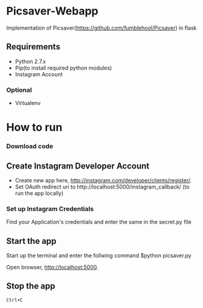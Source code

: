 # Picsaver-Webapp
Implementation of Picsaver(https://github.com/fumblehool/Picsaver) in flask

## Requirements

* Python 2.7.x
* Pip(to install required python modules)
* Instagram Account

### Optional

* Virtualenv

# How to run

### Download code

## Create Instagram Developer Account

* Create new app here, <http://instagram.com/developer/clients/register/>.
* Set OAuth redirect uri to
		http://localhost:5000/instagram_callback/
(to run the app locally)

### Set up Instagram Credentials

Find your Application's credentials and enter the same in the secret.py file

## Start the app

Start up the terminal and enter the follwing command
		$python picsaver.py

Open browser, <http://localhost:5000>.

## Stop the app

	Ctrl+C
